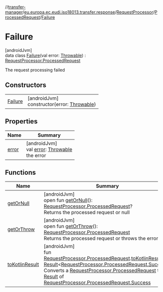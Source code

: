//[transfer-manager](../../../../../index.md)/[eu.europa.ec.eudi.iso18013.transfer.response](../../../index.md)/[RequestProcessor](../../index.md)/[ProcessedRequest](../index.md)/[Failure](index.md)

# Failure

[androidJvm]\
data class [Failure](index.md)(val
error: [Throwable](https://kotlinlang.org/api/latest/jvm/stdlib/kotlin/-throwable/index.html)) : [RequestProcessor.ProcessedRequest](../index.md)

The request processing failed

## Constructors

|                        |                                                                                                                            |
|------------------------|----------------------------------------------------------------------------------------------------------------------------|
| [Failure](-failure.md) | [androidJvm]<br>constructor(error: [Throwable](https://kotlinlang.org/api/latest/jvm/stdlib/kotlin/-throwable/index.html)) |

## Properties

| Name              | Summary                                                                                                                                    |
|-------------------|--------------------------------------------------------------------------------------------------------------------------------------------|
| [error](error.md) | [androidJvm]<br>val [error](error.md): [Throwable](https://kotlinlang.org/api/latest/jvm/stdlib/kotlin/-throwable/index.html)<br>the error |

## Functions

| Name                                                                                  | Summary                                                                                                                                                                                                                                                                                                                                                                                                                                                                                                                                           |
|---------------------------------------------------------------------------------------|---------------------------------------------------------------------------------------------------------------------------------------------------------------------------------------------------------------------------------------------------------------------------------------------------------------------------------------------------------------------------------------------------------------------------------------------------------------------------------------------------------------------------------------------------|
| [getOrNull](../get-or-null.md)                                                        | [androidJvm]<br>open fun [getOrNull](../get-or-null.md)(): [RequestProcessor.ProcessedRequest](../index.md)?<br>Returns the processed request or null                                                                                                                                                                                                                                                                                                                                                                                             |
| [getOrThrow](../get-or-throw.md)                                                      | [androidJvm]<br>open fun [getOrThrow](../get-or-throw.md)(): [RequestProcessor.ProcessedRequest](../index.md)<br>Returns the processed request or throws the error                                                                                                                                                                                                                                                                                                                                                                                |
| [toKotlinResult](../../../../eu.europa.ec.eudi.iso18013.transfer/to-kotlin-result.md) | [androidJvm]<br>fun [RequestProcessor.ProcessedRequest](../index.md).[toKotlinResult](../../../../eu.europa.ec.eudi.iso18013.transfer/to-kotlin-result.md)(): [Result](https://kotlinlang.org/api/latest/jvm/stdlib/kotlin/-result/index.html)&lt;[RequestProcessor.ProcessedRequest.Success](../-success/index.md)&gt;<br>Converts a [RequestProcessor.ProcessedRequest](../index.md) to a [Result](https://kotlinlang.org/api/latest/jvm/stdlib/kotlin/-result/index.html) of [RequestProcessor.ProcessedRequest.Success](../-success/index.md) |

